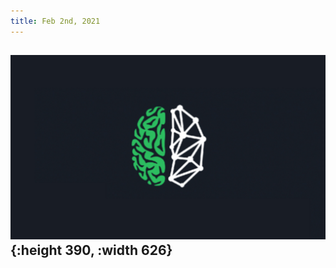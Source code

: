```yaml
---
title: Feb 2nd, 2021
---
```


## ![Building-A-Second-Brain.jpg](/assets/journals_2021_02_02_1612284697620_0.jpg){:height 390, :width 626}
